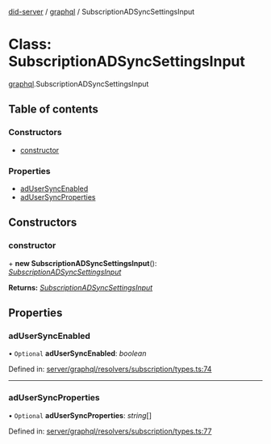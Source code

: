 [did-server](../README.md) / [graphql](../modules/graphql.md) / SubscriptionADSyncSettingsInput

# Class: SubscriptionADSyncSettingsInput

[graphql](../modules/graphql.md).SubscriptionADSyncSettingsInput

## Table of contents

### Constructors

- [constructor](graphql.subscriptionadsyncsettingsinput.md#constructor)

### Properties

- [adUserSyncEnabled](graphql.subscriptionadsyncsettingsinput.md#adusersyncenabled)
- [adUserSyncProperties](graphql.subscriptionadsyncsettingsinput.md#adusersyncproperties)

## Constructors

### constructor

\+ **new SubscriptionADSyncSettingsInput**(): [*SubscriptionADSyncSettingsInput*](graphql.subscriptionadsyncsettingsinput.md)

**Returns:** [*SubscriptionADSyncSettingsInput*](graphql.subscriptionadsyncsettingsinput.md)

## Properties

### adUserSyncEnabled

• `Optional` **adUserSyncEnabled**: *boolean*

Defined in: [server/graphql/resolvers/subscription/types.ts:74](https://github.com/Puzzlepart/did/blob/5da6768a/server/graphql/resolvers/subscription/types.ts#L74)

___

### adUserSyncProperties

• `Optional` **adUserSyncProperties**: *string*[]

Defined in: [server/graphql/resolvers/subscription/types.ts:77](https://github.com/Puzzlepart/did/blob/5da6768a/server/graphql/resolvers/subscription/types.ts#L77)
